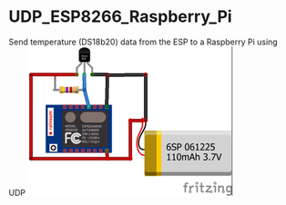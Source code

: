 # UDP_ESP8266_Raspberry_Pi
Send temperature (DS18b20) data from the ESP to a Raspberry Pi using UDP
![My image](https://github.com/BehindTheSciences/UDP_ESP8266_Raspberry_Pi/blob/master/ESP_DS18b20_bb.png)
